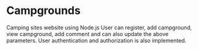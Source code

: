 # Campgrounds
Camping sites website using Node.js
User can register, add campground, view campground, add comment and can also update the above parameters.
User authentication and authorization is also implemented.
